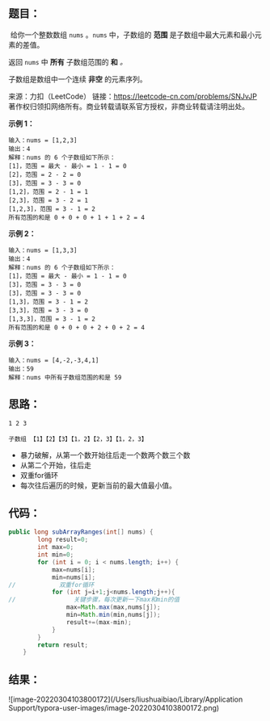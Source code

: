 ## 题目：

​	给你一个整数数组 `nums` 。`nums` 中，子数组的 **范围** 是子数组中最大元素和最小元素的差值。

返回 `nums` 中 **所有** 子数组范围的 **和** *。*

子数组是数组中一个连续 **非空** 的元素序列。



来源：力扣（LeetCode） 链接：https://leetcode-cn.com/problems/SNJvJP 著作权归领扣网络所有。商业转载请联系官方授权，非商业转载请注明出处。

<!--more-->

**示例 1：**

```
输入：nums = [1,2,3]
输出：4
解释：nums 的 6 个子数组如下所示：
[1]，范围 = 最大 - 最小 = 1 - 1 = 0 
[2]，范围 = 2 - 2 = 0
[3]，范围 = 3 - 3 = 0
[1,2]，范围 = 2 - 1 = 1
[2,3]，范围 = 3 - 2 = 1
[1,2,3]，范围 = 3 - 1 = 2
所有范围的和是 0 + 0 + 0 + 1 + 1 + 2 = 4
```

**示例 2：**

```
输入：nums = [1,3,3]
输出：4
解释：nums 的 6 个子数组如下所示：
[1]，范围 = 最大 - 最小 = 1 - 1 = 0
[3]，范围 = 3 - 3 = 0
[3]，范围 = 3 - 3 = 0
[1,3]，范围 = 3 - 1 = 2
[3,3]，范围 = 3 - 3 = 0
[1,3,3]，范围 = 3 - 1 = 2
所有范围的和是 0 + 0 + 0 + 2 + 0 + 2 = 4
```

**示例 3：**

```
输入：nums = [4,-2,-3,4,1]
输出：59
解释：nums 中所有子数组范围的和是 59
```

## 思路：

```
1 2 3 

子数组 【1】【2】【3】【1，2】【2，3】【1，2，3】
```

- 暴力破解，从第一个数开始往后走一个数两个数三个数
- 从第二个开始，往后走
- 双重for循环
- 每次往后遍历的时候，更新当前的最大值最小值。

## 代码：

```java
public long subArrayRanges(int[] nums) {
        long result=0;
        int max=0;
        int min=0;
        for (int i = 0; i < nums.length; i++) {
            max=nums[i];
            min=nums[i];
//            双重for循环
            for (int j=i+1;j<nums.length;j++){
//                关键步骤，每次更新一下max和min的值
                max=Math.max(max,nums[j]);
                min=Math.min(min,nums[j]);
                result+=(max-min);
            }
        }
        return result;
    }
```

## 结果：

![image-20220304103800172](/Users/liushuaibiao/Library/Application Support/typora-user-images/image-20220304103800172.png)